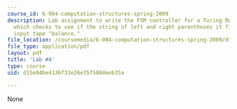 ```yaml
---
course_id: 6-004-computation-structures-spring-2009
description: Lab assignment to write the FSM controller for a Turing Machine (TM)
  which checks to see if the string of left and right parentheses it finds on its
  input tape "balance."
file_location: /coursemedia/6-004-computation-structures-spring-2009/d15e04be4136f33e26e35f5884eeb35a_MIT6_004s09_lab04.pdf
file_type: application/pdf
layout: pdf
title: 'Lab #4'
type: course
uid: d15e04be4136f33e26e35f5884eeb35a

---
```

None